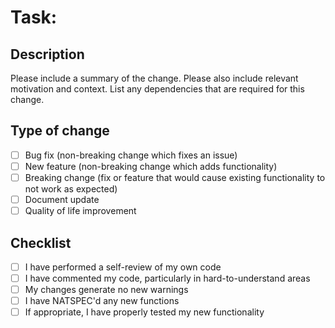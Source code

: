 # Task:

## Description

Please include a summary of the change. Please also include relevant motivation and context. List any dependencies that are required for this change.

## Type of change

- [ ] Bug fix (non-breaking change which fixes an issue)
- [ ] New feature (non-breaking change which adds functionality)
- [ ] Breaking change (fix or feature that would cause existing functionality to not work as expected)
- [ ] Document update
- [ ] Quality of life improvement

## Checklist

- [ ] I have performed a self-review of my own code
- [ ] I have commented my code, particularly in hard-to-understand areas
- [ ] My changes generate no new warnings
- [ ] I have NATSPEC'd any new functions
- [ ] If appropriate, I have properly tested my new functionality
